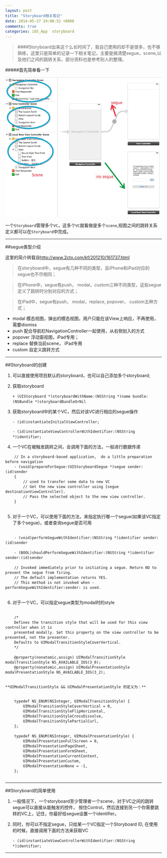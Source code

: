 ```yaml
---
layout: post
title: "Storyboard相关笔记"
date: 2014-05-27 19:08:52 +0800
comments: true
categories: iOS_App  storyboard
---
```


>####Storyboard出来这个么长时间了，我自己使用的却不是很多，也不够熟练，这里只是简单的记录一下相关笔记，主要是搞清楚segue，scene,以及他们之间的跳转关系，部分资料也是参考别人的整理。<!--more-->


#####首先简单看一下

![summary](/images/2014-05-27-01.png)

一个`Storyboard`管理多个`VC`，这多个`VC`就看做是多个`scene`,视图之间的跳转关系定义都可以在`Storyboard`中完成。

--------------



##segue类型介绍

这里的简介转载自<http://www.2cto.com/kf/201210/161737.html>
>在storyboard中，segue有几种不同的类型，且iPhone和iPad对应的segue也不尽相同；

>在iPhone中，segue有push， modal，custom三种不同类型，这些segue定义了跳转时分别对应的方式；

>在iPad中，segue有push， modal，replace, popover， custom五种方式；

- modal 模态视图，弹出的模态视图，用户只能在该View上响应，不再使用，需要dismiss
- push  配合导航栏NavigationController一起使用，从右侧划入的方式
- popover 浮动窗视图，iPad专用；
- replace  替换当前scene， iPad专用
- custom  自定义跳转方式



------------



##Storyboard的创建

1. 可以直接使用项目默认的storyboard，也可以自己添加多个storyboard;
2. 获取storyboard

   `+ (UIStoryboard *)storyboardWithName:(NSString *)name bundle:(NSBundle *)storyboardBundleOrNil`

3. 获取storyboard中的某个VC，然后对该VC进行相应的segue操作
	
   `- (id)instantiateInitialViewController;`
   
   `- (id)instantiateViewControllerWithIdentifier:(NSString *)identifier;`
4. 一个VC在被触发跳转之间，会调用下面的方法，一般进行数据传递

```	
	// In a storyboard-based application,  do a little preparation before navigation
	- (void)prepareForSegue:(UIStoryboardSegue *)segue sender:(id)sender
	{
    	// used to transfer some data to new VC
   		// Get the new view controller using [segue destinationViewController].
    	// Pass the selected object to the new view controller.
	}
	
```

5. 对于一个VC，可以使用下面的方法，来指定执行哪一个segue(如果该VC指定了多个segue)，或者查询segue是否可用
  
```
	
	- (void)performSegueWithIdentifier:(NSString *)identifier sender:(id)sender
	
	- (BOOL)shouldPerformSegueWithIdentifier:(NSString *)identifier sender:(id)sender 
	
	// Invoked immediately prior to initiating a segue. Return NO to prevent the segue from firing.
	// The default implementation returns YES. 
	// This method is not invoked when -performSegueWithIdentifier:sender: is used.
	
```

6. 对于一个VC，可以指定segue类型为modal时的style

```
	
	/*
  	Defines the transition style that will be used for this view controller when it is 
  	presented modally. Set this property on the view controller to be presented, not the presenter.
  	Defaults to UIModalTransitionStyleCoverVertical.
	*/
	
	@property(nonatomic,assign) UIModalTransitionStyle modalTransitionStyle NS_AVAILABLE_IOS(3_0);
	@property(nonatomic,assign) UIModalPresentationStyle modalPresentationStyle NS_AVAILABLE_IOS(3_2);
	
```
	
	**UIModalTransitionStyle && UIModalPresentationStyle 的定义为：**

```
	
	typedef NS_ENUM(NSInteger, UIModalTransitionStyle) {
    	UIModalTransitionStyleCoverVertical = 0,
    	UIModalTransitionStyleFlipHorizontal,
    	UIModalTransitionStyleCrossDissolve,
    	UIModalTransitionStylePartialCurl,
	};

	typedef NS_ENUM(NSInteger, UIModalPresentationStyle) {
    	UIModalPresentationFullScreen = 0,
    	UIModalPresentationPageSheet,
    	UIModalPresentationFormSheet,
    	UIModalPresentationCurrentContext,
    	UIModalPresentationCustom,
    	UIModalPresentationNone = -1,               
	};
	
```
	
	
	

-------------

##Storyboard的简单使用

1. 一般情况下，一个storyboard至少管理者一个scene，对于VC之间的跳转segue可以直接从能触发的控件，
  按住Control，然后连接到另一个你需要跳转的VC上，记住，你最好给segue设置一个identifier。
  
2. 同时，你可以不指定segue，只给某一个VC指定一个Storyboard ID, 在使用的时候，直接调用下面的方法来获取VC

	`- (id)instantiateViewControllerWithIdentifier:(NSString *)identifier;`

--------------







